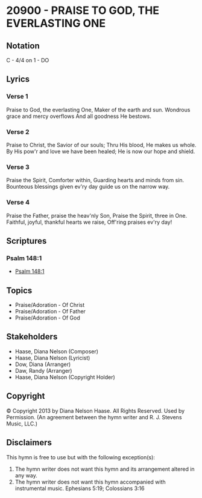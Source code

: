# 20900 - PRAISE TO GOD, THE EVERLASTING ONE

## Notation

C - 4/4 on 1 - DO

## Lyrics

### Verse 1

Praise to God, the everlasting One, Maker of the earth and sun. Wondrous grace and mercy overflows And all goodness He bestows.

### Verse 2

Praise to Christ, the Savior of our souls; Thru His blood, He makes us whole. By His pow'r and love we have been healed; He is now our hope and shield.

### Verse 3

Praise the Spirit, Comforter within, Guarding hearts and minds from sin. Bounteous blessings given ev'ry day guide us on the narrow way.

### Verse 4

Praise the Father, praise the heav'nly Son, Praise the Spirit, three in One. Faithful, joyful, thankful hearts we raise, Off'ring praises ev'ry day!


## Scriptures

### Psalm 148:1

- [Psalm 148:1](https://www.biblegateway.com/passage/?search=Psalm%20148%3A1)


## Topics

- Praise/Adoration - Of Christ
- Praise/Adoration - Of Father
- Praise/Adoration - Of God

## Stakeholders

- Haase, Diana Nelson (Composer)
- Haase, Diana Nelson (Lyricist)
- Dow, Diana (Arranger)
- Daw, Randy (Arranger)
- Haase, Diana Nelson (Copyright Holder)

## Copyright

© Copyright 2013 by Diana Nelson Haase. All Rights Reserved. Used by Permission.
(An agreement between the hymn writer and R. J. Stevens Music, LLC.)

## Disclaimers

This hymn is free to use but with the following exception(s):
1. The hymn writer does not want this hymn and its arrangement altered in any way.
2. The hymn writer does not want this hymn accompanied with instrumental music.
Ephesians 5:19; Colossians 3:16

